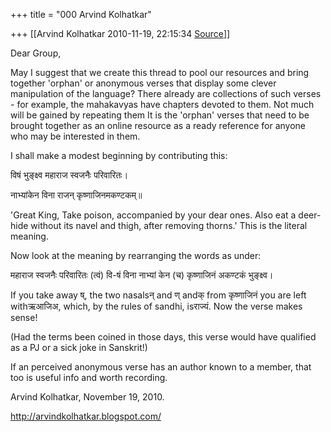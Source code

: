 +++
title = "000 Arvind Kolhatkar"

+++
[[Arvind Kolhatkar	2010-11-19, 22:15:34 [Source](https://groups.google.com/g/samskrita/c/po70UyQ7w90)]]



Dear Group,

  

May I suggest that we create this thread to pool our resources and bring together 'orphan' or anonymous verses that display some clever manipulation of the language? There already are collections of such verses - for example, the mahakavyas have chapters devoted to them. Not much will be gained by repeating them It is the 'orphan' verses that need to be brought together as an online resource as a ready reference for anyone who may be interested in them.

  

I shall make a modest beginning by contributing this:

  

विषं भुङ्क्ष्व महाराज स्वजनैः परिवारितः।

नाभ्यांकेन विना राजन् कृष्णाजिनमकण्टकम्॥

  

'Great King, Take poison, accompanied by your dear ones. Also eat a deer-hide without its navel and thigh, after removing thorns.' This is the literal meaning.

  

Now look at the meaning by rearranging the words as under:

  

महाराज स्वजनैः परिवारितः (त्वं) वि-षं विना नाभ्यां केन (च) कृष्णाजिनं अकण्टकं भुङ्क्ष्व।

  

If you take away ष्, the two nasalsन् and ण् andक् from कृष्णाजिनं you are left withऋआजिअ, which, by the rules of sandhi, isराज्यं. Now the verse makes sense!

  

(Had the terms been coined in those days, this verse would have qualified as a PJ or a sick joke in Sanskrit!)

  

If an perceived anonymous verse has an author known to a member, that too is useful info and worth recording.

  

Arvind Kolhatkar, November 19, 2010.

<http://arvindkolhatkar.blogspot.com/>


